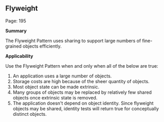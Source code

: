 ## Flyweight

Page: 195

**Summary**

The Flyweight Pattern uses sharing to support large numbers of fine-grained objects efficiently.


**Applicability**

Use the Flyweight Pattern when and only when all of the below are true:
1. An application uses a large number of objects.
2. Storage costs are high because of the sheer quantity of objects.
3. Most object state can be made extrinsic.
4. Many groups of objects may be replaced by relatively few shared objects once extrinsic state is removed.
5. The application doesn't depend on object identity. Since flyweight objects may be shared, identity tests will return true for conceptually distinct objects.
